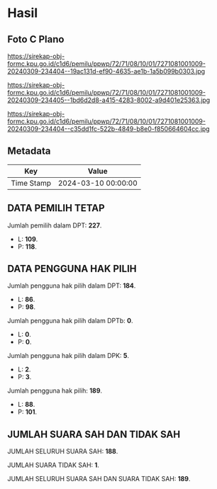 # Hasil

## Foto C Plano

https://sirekap-obj-formc.kpu.go.id/c1d6/pemilu/ppwp/72/71/08/10/01/7271081001009-20240309-234404--19ac131d-ef90-4635-ae1b-1a5b099b0303.jpg

https://sirekap-obj-formc.kpu.go.id/c1d6/pemilu/ppwp/72/71/08/10/01/7271081001009-20240309-234405--1bd6d2d8-a415-4283-8002-a9d401e25363.jpg

https://sirekap-obj-formc.kpu.go.id/c1d6/pemilu/ppwp/72/71/08/10/01/7271081001009-20240309-234404--c35dd1fc-522b-4849-b8e0-f850664604cc.jpg


## Metadata

| Key        | Value               |
| ---------- | ------------------- |
| Time Stamp | 2024-03-10 00:00:00 |


## DATA PEMILIH TETAP

Jumlah pemilih dalam DPT: **227**.
 * L: **109**.
 * P: **118**.

## DATA PENGGUNA HAK PILIH

Jumlah pengguna hak pilih dalam DPT: **184**.
 * L: **86**.
 * P: **98**.

Jumlah pengguna hak pilih dalam DPTb: **0**.
 * L: **0**.
 * P: **0**.

Jumlah pengguna hak pilih dalam DPK: **5**.
 * L: **2**.
 * P: **3**.

Jumlah pengguna hak pilih: **189**.
 * L: **88**.
 * P: **101**.

## JUMLAH SUARA SAH DAN TIDAK SAH

JUMLAH SELURUH SUARA SAH: **188**.

JUMLAH SUARA TIDAK SAH: **1**.

JUMLAH SELURUH SUARA SAH DAN SUARA TIDAK SAH: **189**.


